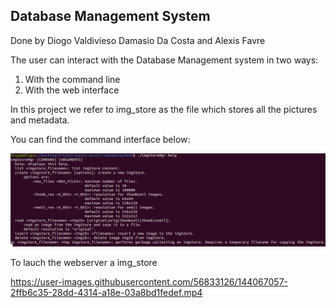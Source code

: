 ## Database Management System 

Done by Diogo Valdivieso Damasio Da Costa and Alexis Favre

The user can interact with the Database Management system in two ways:
 1)  With the command line
 2)  With the web interface

In this project we refer to img_store as the file which stores all the pictures and metadata.

You can find the command interface below:

![alt text](https://github.com/DiogoVDDC/Database_System/blob/main/Screenshot%20from%202021-11-30%2014-42-07.png)


To lauch the webserver a img_store

https://user-images.githubusercontent.com/56833126/144067057-2ffb6c35-28dd-4314-a18e-03a8bd1fedef.mp4

